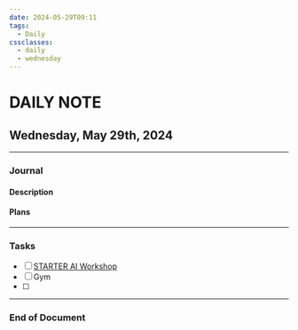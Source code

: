 ```yaml
---
date: 2024-05-29T09:11
tags:
  - Daily
cssclasses:
  - daily
  - wednesday
---
```

# DAILY NOTE
## Wednesday, May 29th, 2024
***
### Journal
#### Description



#### Plans



***
### Tasks
- [ ] [STARTER AI Workshop](<04 - Permanent/STARTER AI Workshop/Day 1 >)
- [ ] Gym
- [ ] 

***
### End of Document